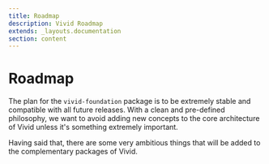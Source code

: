 ```yaml
---
title: Roadmap
description: Vivid Roadmap
extends: _layouts.documentation
section: content
---
```


# Roadmap

The plan for the `vivid-foundation` package is to be extremely stable and compatible with all future releases. With a clean and pre-defined philosophy, we want to avoid
adding new concepts to the core architecture of Vivid unless it's something extremely important.

Having said that, there are some very ambitious things that will be added to the complementary packages of Vivid.